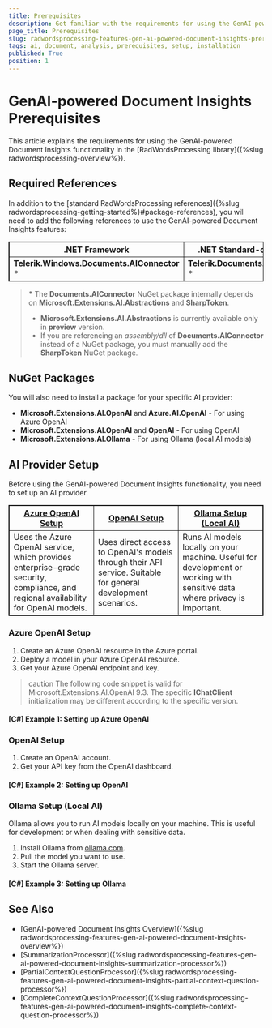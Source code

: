 ```yaml
---
title: Prerequisites
description: Get familiar with the requirements for using the GenAI-powered Document Insights functionality in the WordProcessing library. 
page_title: Prerequisites
slug: radwordsprocessing-features-gen-ai-powered-document-insights-prerequisites
tags: ai, document, analysis, prerequisites, setup, installation
published: True
position: 1
---
```

<style>
table, th, td {
    border: 1px solid;
}
/* First table with two columns */
table:nth-of-type(1) th:first-of-type {
    width: 50%;
}
table:nth-of-type(1) th:nth-of-type(2) {
    width: 50%;
}
/* Second table with three columns */
table:nth-of-type(2) th {
    width: 33.33%;
}
</style>

# GenAI-powered Document Insights Prerequisites
This article explains the requirements for using the GenAI-powered Document Insights functionality in the [RadWordsProcessing library]({%slug radwordsprocessing-overview%}).

## Required References

In addition to the [standard RadWordsProcessing references]({%slug radwordsprocessing-getting-started%}#package-references), you will need to add the following references to use the GenAI-powered Document Insights features:

|.NET Framework|.NET Standard-compatible|
|---|---|
|**Telerik.Windows.Documents.AIConnector** * |**Telerik.Documents.AIConnector** *|

> __*__ The **Documents.AIConnector** NuGet package internally depends on **Microsoft.Extensions.AI.Abstractions** and **SharpToken**. 
>
> * **Microsoft.Extensions.AI.Abstractions** is currently available only in **preview** version. 
> * If you are referencing an _assembly/dll_ of **Documents.AIConnector** instead of a NuGet package, you must manually add the **SharpToken** NuGet package.

## NuGet Packages

You will also need to install a package for your specific AI provider:

* **Microsoft.Extensions.AI.OpenAI** and **Azure.AI.OpenAI** - For using Azure OpenAI
* **Microsoft.Extensions.AI.OpenAI** and **OpenAI** - For using OpenAI
* **Microsoft.Extensions.AI.Ollama** - For using Ollama (local AI models)

## AI Provider Setup

Before using the GenAI-powered Document Insights functionality, you need to set up an AI provider.

| [Azure OpenAI Setup](#azure-openai-setup) | [OpenAI Setup](#openai-setup) | [Ollama Setup (Local AI)](#ollama-setup-local-ai) |
|---|---|---|
| Uses the Azure OpenAI service, which provides enterprise-grade security, compliance, and regional availability for OpenAI models. | Uses direct access to OpenAI's models through their API service. Suitable for general development scenarios. | Runs AI models locally on your machine. Useful for development or working with sensitive data where privacy is important. |

### Azure OpenAI Setup

1. Create an Azure OpenAI resource in the Azure portal.
2. Deploy a model in your Azure OpenAI resource.
3. Get your Azure OpenAI endpoint and key.

>caution The following code snippet is valid for Microsoft.Extensions.AI.OpenAI 9.3. The specific **IChatClient** initialization may be different according to the specific version.

#### __[C#] Example 1: Setting up Azure OpenAI__

<snippet id='libraries-flow-features-gen-ai-setup-azure-open-ai'/>

### OpenAI Setup

1. Create an OpenAI account.
2. Get your API key from the OpenAI dashboard.

#### __[C#] Example 2: Setting up OpenAI__

<snippet id='libraries-flow-features-gen-ai-setup-open-ai'/>

### Ollama Setup (Local AI)

Ollama allows you to run AI models locally on your machine. This is useful for development or when dealing with sensitive data.

1. Install Ollama from [ollama.com](https://ollama.com/).
2. Pull the model you want to use.
3. Start the Ollama server.

#### __[C#] Example 3: Setting up Ollama__

<snippet id='libraries-flow-features-gen-ai-setup-ollama-ai'/>

## See Also

* [GenAI-powered Document Insights Overview]({%slug radwordsprocessing-features-gen-ai-powered-document-insights-overview%})
* [SummarizationProcessor]({%slug radwordsprocessing-features-gen-ai-powered-document-insights-summarization-processor%})
* [PartialContextQuestionProcessor]({%slug radwordsprocessing-features-gen-ai-powered-document-insights-partial-context-question-processor%})
* [CompleteContextQuestionProcessor]({%slug radwordsprocessing-features-gen-ai-powered-document-insights-complete-context-question-processor%})
